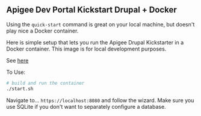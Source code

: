 Apigee Dev Portal Kickstart Drupal + Docker
---

Using the `quick-start` command is great on your local machine, but doesn't play nice a Docker container.

Here is simple setup that lets you run the Apigee Drupal Kickstarter in a Docker container. This image is for local development purposes.

See [here](https://github.com/apigee/apigee-devportal-kickstart-drupal)


To Use:
``` bash
# build and run the container
./start.sh
```

Navigate to... `https://localhost:8080` and follow the wizard. Make sure you use SQLite if you don't want to separately configure a database.
